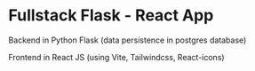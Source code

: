 # Fullstack Flask - React App

Backend in Python Flask (data persistence in postgres database)

Frontend in React JS (using Vite, Tailwindcss, React-icons)

